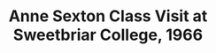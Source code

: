 ---
layout: item
title: Anne Sexton Class Visit at Sweetbriar College, 1966
manifest_name: anne-sexton-class-visit-at-sweetbriar-college-1966
---